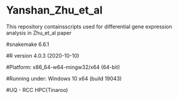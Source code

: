 # Yanshan_Zhu_et_al
This repository containsscripts used for differential gene expression analysis in Zhu_et_al paper

#snakemake 6.6.1

#R version 4.0.3 (2020-10-10)

#Platform: x86_64-w64-mingw32/x64 (64-bit)

#Running under: Windows 10 x64 (build 19043)

#UQ - RCC HPC(Tinaroo)
